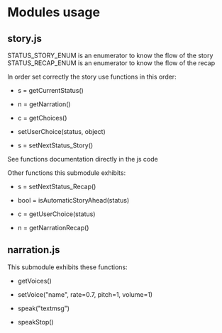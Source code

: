 # Modules usage #

## story.js ##
STATUS_STORY_ENUM is an enumerator to know the flow of the story <br>
STATUS_RECAP_ENUM is an enumerator to know the flow of the recap

In order set correctly the story use functions in this order:

* s = getCurrentStatus()

* n = getNarration()

* c = getChoices()

* setUserChoice(status, object)

* s = setNextStatus_Story()

See functions documentation directly in the js code

Other functions this submodule exhibits:

* s = setNextStatus_Recap()

* bool = isAutomaticStoryAhead(status)

* c = getUserChoice(status)

* n = getNarrationRecap()

## narration.js ##
This submodule exhibits these functions: 
* getVoices()

* setVoice("name", rate=0.7, pitch=1, volume=1)

* speak("textmsg")

* speakStop()
